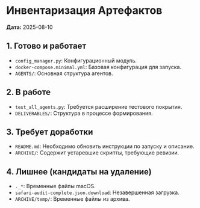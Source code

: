 # Инвентаризация Артефактов

**Дата:** 2025-08-10

## 1. Готово и работает
- `config_manager.py`: Конфигурационный модуль.
- `docker-compose.minimal.yml`: Базовая конфигурация для запуска.
- `AGENTS/`: Основная структура агентов.

## 2. В работе
- `test_all_agents.py`: Требуется расширение тестового покрытия.
- `DELIVERABLES/`: Структура в процессе формирования.

## 3. Требует доработки
- `README.md`: Необходимо обновить инструкции по запуску и описание.
- `ARCHIVE/`: Содержит устаревшие скрипты, требующие ревизии.

## 4. Лишнее (кандидаты на удаление)
- `._*`: Временные файлы macOS.
- `safari-audit-complete.json.download`: Незавершенная загрузка.
- `ARCHIVE/temp/`: Временные файлы из архива.
